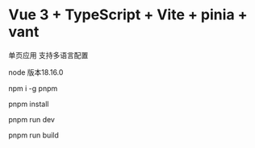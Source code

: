 # Vue 3 + TypeScript + Vite + pinia + vant

单页应用 支持多语言配置

node 版本18.16.0

npm i -g pnpm

pnpm install

pnpm run dev

pnpm run build